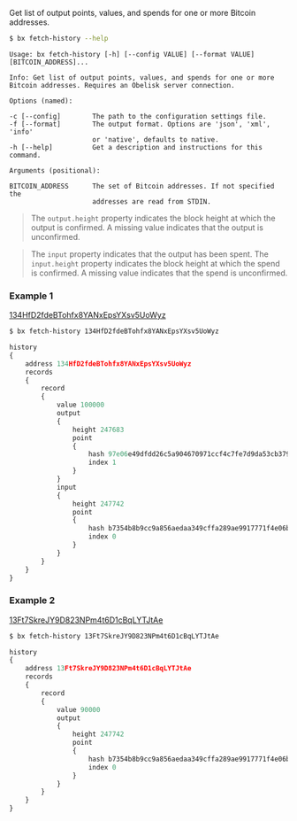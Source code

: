 Get list of output points, values, and spends for one or more Bitcoin addresses.
```sh
$ bx fetch-history --help
```
```
Usage: bx fetch-history [-h] [--config VALUE] [--format VALUE]           
[BITCOIN_ADDRESS]...                                                     

Info: Get list of output points, values, and spends for one or more      
Bitcoin addresses. Requires an Obelisk server connection.                

Options (named):

-c [--config]        The path to the configuration settings file.        
-f [--format]        The output format. Options are 'json', 'xml', 'info'
                     or 'native', defaults to native.                    
-h [--help]          Get a description and instructions for this command.

Arguments (positional):

BITCOIN_ADDRESS      The set of Bitcoin addresses. If not specified the  
                     addresses are read from STDIN.
```

> The `output.height` property indicates the block height at which the output is confirmed. A missing value indicates that the output is unconfirmed.

> The `input` property indicates that the output has been spent. The `input.height` property indicates the block height at which the spend is confirmed. A missing value indicates that the spend is unconfirmed.

### Example 1
[134HfD2fdeBTohfx8YANxEpsYXsv5UoWyz](https://blockchain.info/address/134HfD2fdeBTohfx8YANxEpsYXsv5UoWyz)
```sh
$ bx fetch-history 134HfD2fdeBTohfx8YANxEpsYXsv5UoWyz
```
```js
history
{
    address 134HfD2fdeBTohfx8YANxEpsYXsv5UoWyz
    records
    {
        record
        {
            value 100000
            output
            {
                height 247683
                point
                {
                    hash 97e06e49dfdd26c5a904670971ccf4c7fe7d9da53cb379bf9b442fc9427080b3
                    index 1
                }
            }
            input
            {
                height 247742
                point
                {
                    hash b7354b8b9cc9a856aedaa349cffa289ae9917771f4e06b2386636b3c073df1b5
                    index 0
                }
            }
        }
    }
}
```
### Example 2
[13Ft7SkreJY9D823NPm4t6D1cBqLYTJtAe](https://blockchain.info/address/13Ft7SkreJY9D823NPm4t6D1cBqLYTJtAe)
```sh
$ bx fetch-history 13Ft7SkreJY9D823NPm4t6D1cBqLYTJtAe
```
```js
history
{
    address 13Ft7SkreJY9D823NPm4t6D1cBqLYTJtAe
    records
    {
        record
        {
            value 90000
            output
            {
                height 247742
                point
                {
                    hash b7354b8b9cc9a856aedaa349cffa289ae9917771f4e06b2386636b3c073df1b5
                    index 0
                }
            }
        }
    }
}
```